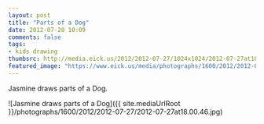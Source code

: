 ```yaml
---
layout: post
title: "Parts of a Dog"
date: 2012-07-28 10:09
comments: false
tags: 
- kids drawing
thumbsrc: http://media.eick.us/2012/2012-07-27/1024x1024/2012-07-27at18.00.46.jpg
featured_image: "https://www.eick.us/media/photographs/1600/2012/2012-07-27/2012-07-27at18.00.46.jpg"
---
```

Jasmine draws parts of a Dog.

![Jasmine draws parts of a Dog]({{ site.mediaUrlRoot }}/photographs/1600/2012/2012-07-27/2012-07-27at18.00.46.jpg)
